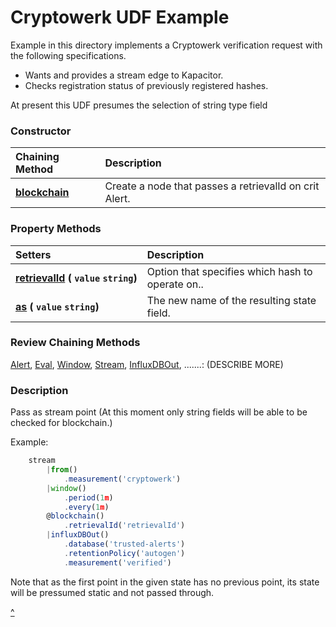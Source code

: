 # Cryptowerk UDF Example

 Example in this directory implements a Cryptowerk verification request with the following specifications.

* Wants and provides a stream edge to Kapacitor.
* Checks registration status of previously registered hashes.

At present this UDF presumes the selection of string type field


### Constructor

| Chaining Method | Description |
|:---------|:---------|
| **[blockchain]()** | Create a node that passes a retrievalId on crit Alert.  |

### Property Methods

| Setters | Description |
|:---|:---|
| **[retrievalId](#as)&nbsp;(&nbsp;`value`&nbsp;`string`)** | Option that specifies which hash to operate on..  |
| **[as](#as)&nbsp;(&nbsp;`value`&nbsp;`string`)** | The new name of the resulting state field.   |



### Review Chaining Methods
[Alert](https://docs.influxdata.com/kapacitor/v1.5/nodes/alert_node/), [Eval](https://docs.influxdata.com/kapacitor/v1.5/nodes/eval_node/), [Window](https://docs.influxdata.com/kapacitor/v1.5/nodes/window_node/), [Stream](https://docs.influxdata.com/kapacitor/v1.5/nodes/stream_node/), [InfluxDBOut](https://docs.influxdata.com/kapacitor/v1.5/nodes/influx_d_b_out_node/), .......: (DESCRIBE MORE)

### Description

Pass as stream point (At this moment only string fields will be able to be checked for blockchain.)

Example:


```javascript
    stream
        |from()
            .measurement('cryptowerk')
        |window()
            .period(1m)
            .every(1m)
        @blockchain()
            .retrievalId('retrievalId')
        |influxDBOut()
            .database('trusted-alerts')
            .retentionPolicy('autogen')
            .measurement('verified')
```

Note that as the first point in the given state has no previous point, its
state will be pressumed static and not passed through.


<a href="javascript:document.getElementsByClassName('article')[0].scrollIntoView();" title="top">^</a>
